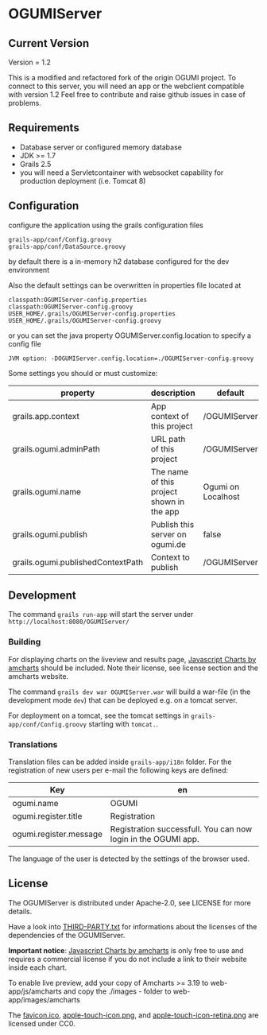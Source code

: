 # OGUMIServer

## Current Version

Version = 1.2

This is a modified and refactored fork of the origin OGUMI project.
To connect to this server, you will need an app or the webclient compatible with version 1.2
Feel free to contribute and raise github issues in case of problems.

## Requirements

- Database server or configured memory database
- JDK >= 1.7
- Grails 2.5
- you will need a Servletcontainer with websocket capability for production deployment (i.e. Tomcat 8)

## Configuration

configure the application using the grails configuration files

```
grails-app/conf/Config.groovy
grails-app/conf/DataSource.groovy
```

by default there is a in-memory h2 database configured for the dev environment

Also the default settings can be overwritten in properties file located at

```
classpath:OGUMIServer-config.properties
classpath:OGUMIServer-config.groovy
USER_HOME/.grails/OGUMIServer-config.properties
USER_HOME/.grails/OGUMIServer-config.groovy
```

or you can set the java property OGUMIServer.config.location to specify a config file

```
JVM option: -DOGUMIServer.config.location=./OGUMIServer-config.groovy
```
Some settings you should or must customize:

| property                 | description                               | default                           |
| ------------------------ | ----------------------------------------- | --------------------------------- |
| grails.app.context       | App context of this project               | /OGUMIServer                      |
| grails.ogumi.adminPath   | URL path of this project                  | /OGUMIServer                      |
| grails.ogumi.name        | The name of this project shown in the app | Ogumi on Localhost                |
| grails.ogumi.publish     | Publish this server on ogumi.de           | false                             |
| grails.ogumi.publishedContextPath | Context to publish               | /OGUMIServer                      |

## Development

The command `grails run-app` will start the server under
`http://localhost:8080/OGUMIServer/`

### Building

For displaying charts on the liveview and results page,
[Javascript Charts by amcharts](http://www.amcharts.com/javascript-charts/)
should be included. Note their license, see license section and the amcharts
website.

The command `grails dev war OGUMIServer.war` will build a war-file (in the
development mode `dev`) that can be deployed e.g. on a tomcat server.

For deployment on a tomcat, see the tomcat settings in
`grails-app/conf/Config.groovy` starting with `tomcat.`.

### Translations

Translation files can be added inside `grails-app/i18n` folder. For the registration of new users per e-mail the following keys are defined:

| Key                    | en                                                    |
| ---------------------- | ------------------------------------------------------------- |
| ogumi.name             | OGUMI                                                         |
| ogumi.register.title   | Registration                                                  |
| ogumi.register.message | Registration successfull. You can now login in the OGUMI app. |

The language of the user is detected by the settings of the browser used.

## License

The OGUMIServer is distributed under Apache-2.0, see LICENSE for more details.

Have a look into [THIRD-PARTY.txt](./THIRD-PARTY.txt) for informations about
the licenses of the dependencies of the OGUMIServer.

**Important notice**:
[Javascript Charts by amcharts](http://www.amcharts.com/javascript-charts/)
is only free to use and requires a commercial license if you do not include a
link to their website inside each chart.

To enable live preview, add your copy of Amcharts >= 3.19 to web-app/js/amcharts and copy the ./images - folder
to web-app/images/amcharts

The [favicon.ico](./grails-app/assets/images/favicon.ico),
[apple-touch-icon.png](./grails-app/assets/images/apple-touch-icon.png),
and [apple-touch-icon-retina.png](./grails-app/assets/images/apple-touch-icon-retina.png)
are licensed under CC0.
